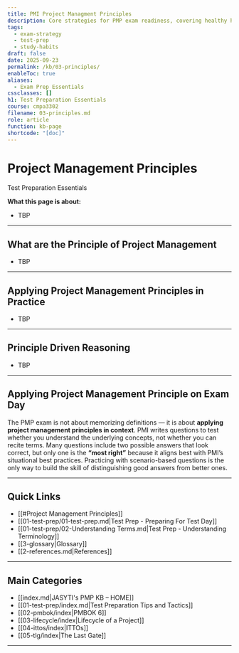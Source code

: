 ```yaml
---
title: PMI Project Managment Principles
description: Core strategies for PMP exam readiness, covering healthy habits, test-day tactics, and principle-driven decision-making.
tags:
  - exam-strategy
  - test-prep
  - study-habits
draft: false
date: 2025-09-23
permalink: /kb/03-principles/
enableToc: true
aliases:
  - Exam Prep Essentials
cssclasses: []
h1: Test Preparation Essentials
course: cmpa3302
filename: 03-principles.md
role: article
function: kb-page
shortcode: "[doc]"
---
```


# Project Management Principles 
Test Preparation Essentials

**What this page is about:**  
- TBP
---
## What are the Principle of Project Management
- TBP

---
## Applying Project Management Principles in Practice
- TBP
---
## Principle Driven Reasoning
- TBP
---
## Applying Project Management Principle on Exam Day

The PMP exam is not about memorizing definitions — it is about **applying project management principles in context**. PMI writes questions to test whether you understand the underlying concepts, not whether you can recite terms. Many questions include two possible answers that look correct, but only one is the **“most right”** because it aligns best with PMI’s situational best practices. Practicing with scenario-based questions is the only way to build the skill of distinguishing good answers from better ones.  

---
## Quick Links

- [[#Project Management Principles]]
- [[01-test-prep/01-test-prep.md|Test Prep - Preparing For Test Day]]
- [[01-test-prep/02-Understanding Terms.md|Test Prep - Understanding Terminology]]
- [[3-glossary|Glossary]]
- [[2-references.md|References]]

---
## Main Categories

- [[index.md|JASYTI's PMP KB – HOME]]
- [[01-test-prep/index.md|Test Preparation Tips and Tactics]]
- [[02-pmbok/index|PMBOK 6]]
- [[03-lifecycle/index|Lifecycle of a Project]]
- [[04-ittos/index|ITTOs]]
- [[05-tlg/index|The Last Gate]]

---
